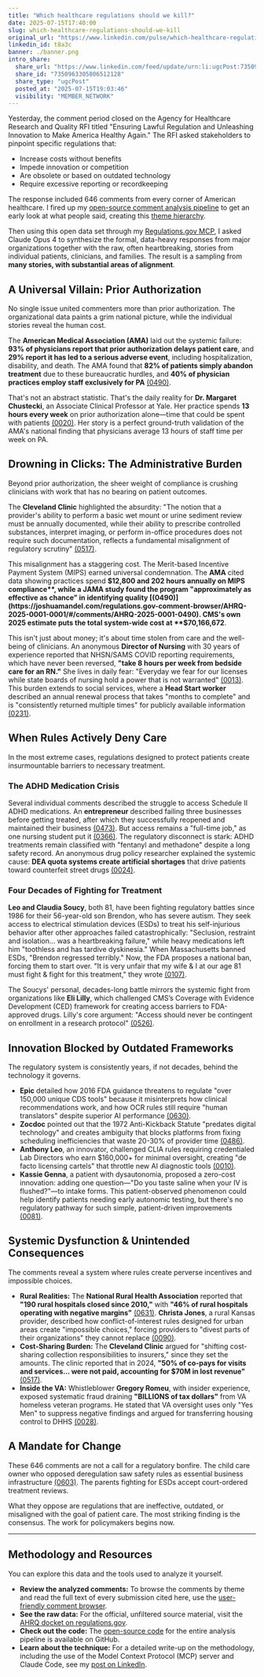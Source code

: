 ```yaml
---
title: "Which healthcare regulations should we kill?"
date: 2025-07-15T17:40:00
slug: which-healthcare-regulations-should-we-kill
original_url: "https://www.linkedin.com/pulse/which-healthcare-regulations-should-we-kill-josh-mandel-md-t8a3c"
linkedin_id: t8a3c
banner: ./banner.png
intro_share:
  share_url: "https://www.linkedin.com/feed/update/urn:li:ugcPost:7350963305806512128"
  share_id: "7350963305806512128"
  share_type: "ugcPost"
  posted_at: "2025-07-15T19:03:46"
  visibility: "MEMBER_NETWORK"
---
```


Yesterday, the comment period closed on the Agency for Healthcare Research and Quality RFI titled "Ensuring Lawful Regulation and Unleashing Innovation to Make America Healthy Again." The RFI asked stakeholders to pinpoint specific regulations that:

* Increase costs without benefits
* Impede innovation or competition
* Are obsolete or based on outdated technology
* Require excessive reporting or recordkeeping

The response included 646 comments from every corner of American healthcare. I fired up my [open-source comment analysis pipeline](https://github.com/jmandel/regulations.gov-comment-browser) to get an early look at what people said, creating this [theme hierarchy](https://joshuamandel.com/regulations.gov-comment-browser/AHRQ-2025-0001-0001/#/themes).

Then using this open data set through my [Regulations.gov MCP](/blog/posts/cms-rfi-mcp-now-it-s-your-turn-to-analyze-10k-pages), I asked Claude Opus 4 to synthesize the formal, data-heavy responses from major organizations together with the raw, often heartbreaking, stories from individual patients, clinicians, and families. The result is a sampling from **many stories, with substantial areas of alignment**.

A Universal Villain: Prior Authorization
----------------------------------------

No single issue united commenters more than prior authorization. The organizational data paints a grim national picture, while the individual stories reveal the human cost.

The **American Medical Association (AMA)** laid out the systemic failure: **93% of physicians report that prior authorization delays patient care**, and **29% report it has led to a serious adverse event**, including hospitalization, disability, and death. The AMA found that **82% of patients simply abandon treatment** due to these bureaucratic hurdles, and **40% of physician practices employ staff exclusively for PA** [(0490)](https://joshuamandel.com/regulations.gov-comment-browser/AHRQ-2025-0001-0001/#/comments/AHRQ-2025-0001-0490).

That's not an abstract statistic. That's the daily reality for **Dr. Margaret Chustecki**, an Associate Clinical Professor at Yale. Her practice spends **13 hours every week** on prior authorization alone—time that could be spent with patients [(0020)](https://joshuamandel.com/regulations.gov-comment-browser/AHRQ-2025-0001-0001/#/comments/AHRQ-2025-0001-0020). Her story is a perfect ground-truth validation of the AMA's national finding that physicians average 13 hours of staff time per week on PA.

Drowning in Clicks: The Administrative Burden
---------------------------------------------

Beyond prior authorization, the sheer weight of compliance is crushing clinicians with work that has no bearing on patient outcomes.

The **Cleveland Clinic** highlighted the absurdity: "The notion that a provider's ability to perform a basic wet mount or urine sediment review must be annually documented, while their ability to prescribe controlled substances, interpret imaging, or perform in-office procedures does not require such documentation, reflects a fundamental misalignment of regulatory scrutiny" [(0517)](https://joshuamandel.com/regulations.gov-comment-browser/AHRQ-2025-0001-0001/#/comments/AHRQ-2025-0001-0517).

This misalignment has a staggering cost. The Merit-based Incentive Payment System (MIPS) earned universal condemnation. The **AMA** cited data showing practices spend **$12,800 and 202 hours annually on MIPS compliance**, while a JAMA study found the program "approximately as effective as chance" in identifying quality [(0490)](https://joshuamandel.com/regulations.gov-comment-browser/AHRQ-2025-0001-0001/#/comments/AHRQ-2025-0001-0490). CMS's own 2025 estimate puts the total system-wide cost at **$70,166,672**.

This isn't just about money; it's about time stolen from care and the well-being of clinicians. An anonymous **Director of Nursing** with 30 years of experience reported that NHSN/SAMS COVID reporting requirements, which have never been reversed, **"take 8 hours per week from bedside care for an RN."** She lives in daily fear: "Everyday we fear for our licenses while state boards of nursing hold a power that is not warranted" [(0013)](https://joshuamandel.com/regulations.gov-comment-browser/AHRQ-2025-0001-0001/#/comments/AHRQ-2025-0001-0013). This burden extends to social services, where a **Head Start worker** described an annual renewal process that takes "months to complete" and is "consistently returned multiple times" for publicly available information [(0231)](https://joshuamandel.com/regulations.gov-comment-browser/AHRQ-2025-0001-0001/#/comments/AHRQ-2025-0001-0231).

When Rules Actively Deny Care
-----------------------------

In the most extreme cases, regulations designed to protect patients create insurmountable barriers to necessary treatment.

### The ADHD Medication Crisis

Several individual comments described the struggle to access Schedule II ADHD medications. An **entrepreneur** described failing three businesses before getting treated, after which they successfully reopened and maintained their business [(0473)](https://joshuamandel.com/regulations.gov-comment-browser/AHRQ-2025-0001-0001/#/comments/AHRQ-2025-0001-0473). But access remains a "full-time job," as one nursing student put it [(0366)](https://joshuamandel.com/regulations.gov-comment-browser/AHRQ-2025-0001-0001/#/comments/AHRQ-2025-0001-0366). The regulatory disconnect is stark: ADHD treatments remain classified with "fentanyl and methadone" despite a long safety record. An anonymous drug policy researcher explained the systemic cause: **DEA quota systems create artificial shortages** that drive patients toward counterfeit street drugs [(0024)](https://joshuamandel.com/regulations.gov-comment-browser/AHRQ-2025-0001-0001/#/comments/AHRQ-2025-0001-0024).

### Four Decades of Fighting for Treatment

**Leo and Claudia Soucy**, both 81, have been fighting regulatory battles since 1986 for their 56-year-old son Brendon, who has severe autism. They seek access to electrical stimulation devices (ESDs) to treat his self-injurious behavior after other approaches failed catastrophically: "Seclusion, restraint and isolation... was a heartbreaking failure," while heavy medications left him "toothless and has tardive dyskinesia." When Massachusetts banned ESDs, "Brendon regressed terribly." Now, the FDA proposes a national ban, forcing them to start over. "It is very unfair that my wife & I at our age 81 must fight & fight for this treatment," they wrote [(0107)](https://joshuamandel.com/regulations.gov-comment-browser/AHRQ-2025-0001-0001/#/comments/AHRQ-2025-0001-0107).

The Soucys' personal, decades-long battle mirrors the systemic fight from organizations like **Eli Lilly**, which challenged CMS’s Coverage with Evidence Development (CED) framework for creating access barriers to FDA-approved drugs. Lilly's core argument: "Access should never be contingent on enrollment in a research protocol" [(0526)](https://joshuamandel.com/regulations.gov-comment-browser/AHRQ-2025-0001-0001/#/comments/AHRQ-2025-0001-0526).

Innovation Blocked by Outdated Frameworks
-----------------------------------------

The regulatory system is consistently years, if not decades, behind the technology it governs.

* **Epic** detailed how 2016 FDA guidance threatens to regulate "over 150,000 unique CDS tools" because it misinterprets how clinical recommendations work, and how OCR rules still require "human translators" despite superior AI performance [(0630)](https://joshuamandel.com/regulations.gov-comment-browser/AHRQ-2025-0001-0001/#/comments/AHRQ-2025-0001-0630).
* **Zocdoc** pointed out that the 1972 Anti-Kickback Statute "predates digital technology" and creates ambiguity that blocks platforms from fixing scheduling inefficiencies that waste 20-30% of provider time [(0486)](https://joshuamandel.com/regulations.gov-comment-browser/AHRQ-2025-0001-0001/#/comments/AHRQ-2025-0001-0486).
* **Anthony Leo**, an innovator, challenged CLIA rules requiring credentialed Lab Directors who earn $160,000+ for minimal oversight, creating "de facto licensing cartels" that throttle new AI diagnostic tools [(0010)](https://joshuamandel.com/regulations.gov-comment-browser/AHRQ-2025-0001-0001/#/comments/AHRQ-2025-0001-0010).
* **Kassie Genna**, a patient with dysautonomia, proposed a zero-cost innovation: adding one question—"Do you taste saline when your IV is flushed?"—to intake forms. This patient-observed phenomenon could help identify patients needing early autonomic testing, but there's no regulatory pathway for such simple, patient-driven improvements [(0081)](https://joshuamandel.com/regulations.gov-comment-browser/AHRQ-2025-0001-0001/#/comments/AHRQ-2025-0001-0081).

Systemic Dysfunction & Unintended Consequences
----------------------------------------------

The comments reveal a system where rules create perverse incentives and impossible choices.

* **Rural Realities:** The **National Rural Health Association** reported that **"190 rural hospitals closed since 2010,"** with **"46% of rural hospitals operating with negative margins"** [(0631)](https://joshuamandel.com/regulations.gov-comment-browser/AHRQ-2025-0001-0001/#/comments/AHRQ-2025-0001-0631). **Christa Jones**, a rural Kansas provider, described how conflict-of-interest rules designed for urban areas create "impossible choices," forcing providers to "divest parts of their organizations" they cannot replace [(0090)](https://joshuamandel.com/regulations.gov-comment-browser/AHRQ-2025-0001-0001/#/comments/AHRQ-2025-0001-0090).
* **Cost-Sharing Burden:** The **Cleveland Clinic** argued for "shifting cost-sharing collection responsibilities to insurers," since they set the amounts. The clinic reported that in 2024, **"50% of co-pays for visits and services... were not paid, accounting for $70M in lost revenue"** [(0517)](https://joshuamandel.com/regulations.gov-comment-browser/AHRQ-2025-0001-0001/#/comments/AHRQ-2025-0001-0517).
* **Inside the VA:** Whistleblower **Gregory Romeu**, with insider experience, exposed systematic fraud draining **"BILLIONS of tax dollars"** from VA homeless veteran programs. He stated that VA oversight uses only "Yes Men" to suppress negative findings and argued for transferring housing control to DHHS [(0028)](https://joshuamandel.com/regulations.gov-comment-browser/AHRQ-2025-0001-0001/#/comments/AHRQ-2025-0001-0028).

A Mandate for Change
--------------------

These 646 comments are not a call for a regulatory bonfire. The child care owner who opposed deregulation saw safety rules as essential business infrastructure [(0603)](https://joshuamandel.com/regulations.gov-comment-browser/AHRQ-2025-0001-0001/#/comments/AHRQ-2025-0001-0603). The parents fighting for ESDs accept court-ordered treatment reviews.

What they oppose are regulations that are ineffective, outdated, or misaligned with the goal of patient care. The most striking finding is the consensus. The work for policymakers begins now.

---

Methodology and Resources
-------------------------

You can explore this data and the tools used to analyze it yourself.

* **Review the analyzed comments:** To browse the comments by theme and read the full text of every submission cited here, use the [user-friendly comment browser](https://joshuamandel.com/regulations.gov-comment-browser/).
* **See the raw data:** For the official, unfiltered source material, visit the [AHRQ docket on regulations.gov](https://www.regulations.gov/document/AHRQ-2025-0001-0001).
* **Check out the code:** The [open-source code](https://github.com/jmandel/regulations.gov-comment-browser) for the entire analysis pipeline is available on GitHub.
* **Learn about the technique:** For a detailed write-up on the methodology, including the use of the Model Context Protocol (MCP) server and Claude Code, see my [post on LinkedIn](/blog/posts/cms-rfi-mcp-now-it-s-your-turn-to-analyze-10k-pages).
